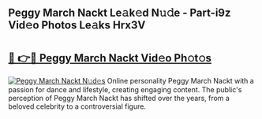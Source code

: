 ## Peggy March Nackt Le𝚊k𝚎d N𝚞𝚍e - Part-i9z Vid𝚎o Photos Le𝚊ks Hrx3V

# <h2><a href="http://fb8m0w9.evod.top/?m=Peggy+March+Nackt">🔗 👉🔴 Peggy March Nackt Vid𝚎o Ph𝚘t𝚘s</a></h2>

[![Peggy March Nackt N𝚞d𝚎s](https://i.imgur.com/8V9OHl7.gif)](http://fb8m0w9.evod.top/?m=Peggy+March+Nackt)
Online personality Peggy March Nackt with a passion for dance and lifestyle, creating engaging content. The public's perception of Peggy March Nackt has shifted over the years, from a beloved celebrity to a controversial figure. 
